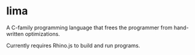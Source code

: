 lima
====

A C-family programming language that frees the programmer from hand-written optimizations.

Currently requires Rhino.js to build and run programs.